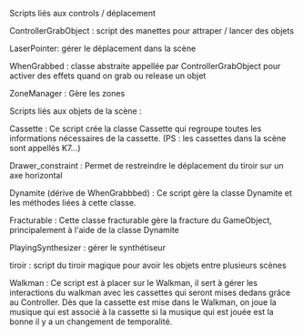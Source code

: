 Scripts liés aux controls / déplacement 

ControllerGrabObject : script des manettes pour attraper / lancer des objets

LaserPointer: gérer le déplacement dans la scène

WhenGrabbed : classe abstraite appellée par ControllerGrabObject pour activer des effets quand on grab ou release un objet

ZoneManager : Gère les zones

Scripts liés aux objets de la scène : 

Cassette : Ce script crée la classe Cassette qui regroupe toutes les informations nécessaires de la cassette. (PS : les cassettes dans la scène sont appellés K7...)

Drawer_constraint : Permet de restreindre le déplacement du tiroir sur un axe horizontal

Dynamite (dérive de WhenGrabbbed) : Ce script gère la classe Dynamite et les méthodes liées à cette classe.

Fracturable :  Cette classe fracturable gère la fracture du GameObject, principalement à l'aide de la classe Dynamite

PlayingSynthesizer : gérer le synthétiseur

tiroir : script du tiroir magique pour avoir les objets entre plusieurs scènes

Walkman : Ce script est à placer sur le Walkman, il sert à gérer les interactions du walkman avec les cassettes qui seront mises dedans grâce au Controller. Dès que la cassette est mise dans le Walkman, on joue la musique qui est associé à la cassette si la musique qui est jouée est la bonne il y a un changement de temporalité.
